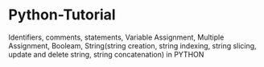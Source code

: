 # Python-Tutorial
Identifiers, comments, statements, Variable Assignment, Multiple Assignment, Booleam, String(string creation, string indexing, string slicing, update and delete string, string concatenation) in PYTHON

